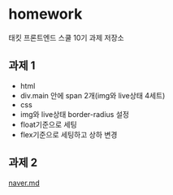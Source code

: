 # homework
태킷 프론트엔드 스쿨 10기 과제 저장소
## 과제 1
- html
- div.main 안에 span 2개(img와 live상태 4세트)
- css
- img와 live상태 border-radius 설정
- float기준으로 세팅
- flex기준으로 세팅하고 상하 변경

## 과제 2
[naver.md]()